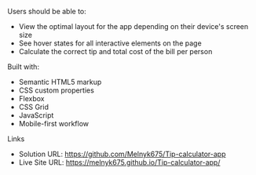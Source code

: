 Users should be able to:

- View the optimal layout for the app depending on their device's screen size
- See hover states for all interactive elements on the page
- Calculate the correct tip and total cost of the bill per person

Built with:
- Semantic HTML5 markup
- CSS custom properties
- Flexbox
- CSS Grid
- JavaScript
- Mobile-first workflow

Links
- Solution URL: https://github.com/Melnyk675/Tip-calculator-app
- Live Site URL: https://melnyk675.github.io/Tip-calculator-app/